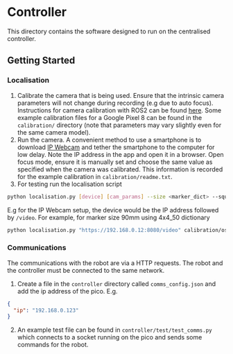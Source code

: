 # Controller

This directory contains the software designed to run on the centralised
controller.

## Getting Started

### Localisation

1. Calibrate the camera that is being used. Ensure that the intrinsic camera
   parameters will not change during recording (e.g due to auto focus).
   Instructions for camera calibration with ROS2 can be found
   [here](https://docs.nav2.org/tutorials/docs/camera_calibration.html). Some
   example calibration files for a Google Pixel 8 can be found in the
   `calibration/` directory (note that parameters may vary slightly even for the
   same camera model).
2. Run the camera. A convenient method to use a smartphone is to download
   [IP Webcam](https://play.google.com/store/apps/details?id=com.pas.webcam&pcampaignid=web_share)
   and tether the smartphone to the computer for low delay. Note the IP address
   in the app and open it in a browser. Open focus mode, ensure it is manually
   set and choose the same value as specified when the camera was calibrated.
   This information is recorded for the example calibration in
   `calibration/readme.txt`.
3. For testing run the localisation script

```sh
python localisation.py [device] [cam_params] --size <marker_dict> --square <marker_size>
```

E.g for the IP Webcam setup, the device would be the IP address followed by
`/video`. For example, for marker size 90mm using 4x4_50 dictionary

```sh
python localisation.py "https://192.168.0.12:8080/video" calibration/ost.yaml --size DICT_4X4_50 --square 0.09
```

### Communications

The communications with the robot are via a HTTP requests. The robot and the
controller must be connected to the same network.

1. Create a file in the `controller` directory called `comms_config.json` and
   add the ip address of the pico. E.g.

```json
{
  "ip": "192.168.0.123"
}
```

2. An example test file can be found in `controller/test/test_comms.py` which
   connects to a socket running on the pico and sends some commands for the
   robot.
